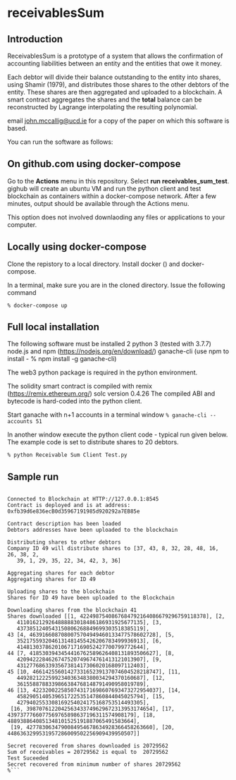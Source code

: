 # receivablesSum

## Introduction

ReceivablesSum is a prototype of a system that allows the confirmation of accounting liabilities between an entity and the entities that owe it money.

Each debtor will divide their balance outstanding to the entity into shares, using Shamir (1979), and distributes those shares to the other debtors of the entity. These shares are then aggregated and uploaded to a blockchain. A smart contract aggregates the shares and the **total** balance can be reconstructed by Lagrange interpolating the resulting polynomial.

email john.mccallig@ucd.ie for a copy of the paper on which this software is based.

You can run the software as follows:

## On github.com using docker-compose

Go to the **Actions** menu in this repository. Select **run receivables_sum_test**. gighub will create an ubuntu VM and run the python client and test blockchain as containers within a docker-compose network. After a few minutes, output should be available through the Actions menu.

This option does not involved downlaoding any files or applications to your computer.

## Locally using docker-compose

Clone the repistory to a local directory. Install docker ([](https://www.docker.com/)) and docker-compose.

In a terminal, make sure you are in the cloned directory. Issue the following command

```% docker-compose up```

## Full local installation

The following software must be installed 2
python 3 (tested with 3.7.7)
node.js and npm (https://nodejs.org/en/download/)
ganache-cli (use npm to install - % npm install -g ganache-cli)

The web3 [](https://web3py.readthedocs.io/en/v5/)python package is required in the python environment.

The solidity smart contract is compiled with remix (https://remix.ethereum.org/) solc version 0.4.26
The compiled ABI and bytecode is hard-coded into the python client.

Start ganache with n+1 accounts in a terminal window
```% ganache-cli --accounts 51```

In another window execute the python client code - typical run given below.
The example code is set to distribute shares to 20 debtors.

```% python Receivable Sum Client Test.py```

## Sample run

```Secret (sum of balances): 20729562

Connected to Blockchain at HTTP://127.0.0.1:8545
Contract is deployed and is at address:
0xfb39d6e836ecB0d35967191985d920292a7EB85e

Contract description has been loaded
Debtors addresses have been uploaded to the blockchain

Distributing shares to other debtors
Company ID 49 will distribute shares to [37, 43, 8, 32, 28, 48, 16, 26, 38, 2,
   39, 1, 29, 35, 22, 34, 42, 3, 36]

Aggregating shares for each debtor
Aggregating shares for ID 49

Uploading shares to the blockchain
Shares for ID 49 have been uploaded to the Blockchain

Downloading shares from the blockchain 41
Shares downloaded [[1, 4224987540867684792164086679296759118378], [2,
   4110162129264888883018486186931925677135], [3,
   4373851240543150806268849699303518385119],
43 [4, 4639166087080075704949460133477578602728], [5,
   3521755932046131481455426206783499936913], [6,
   4148130378620106717169052427700799772644],
44 [7, 4185303943454416762589626408131893506627], [8,
   4209422284626747520749674761413121013907], [9,
   4312776863393567381417306020168097112403],
45 [10, 4661425560142733165239137074604528218747], [11,
   4492821222599234036348380034294370160687], [12,
   3615588788339866384768148791490958019789],
46 [13, 4223200225850743171698607693473272954037], [14,
   4582905140539651722535147860844045025794], [15,
   4279402553308169254024175168753514493305],
 [16, 3987076122042563433749629672313953174654], [17,
4397377766077569765898637196311574908179], [18,
4889388640851348101525191887065491583664],
 [19, 4277830634790084954678634928366458263660], [20,
4486363299531957286009502256909439950507]]

Secret recovered from shares downloaded is 20729562
Sum of receivables = 20729562 is equal to  20729562
Test Suceeded
Secret recovered from minimum number of shares 20729562
%```